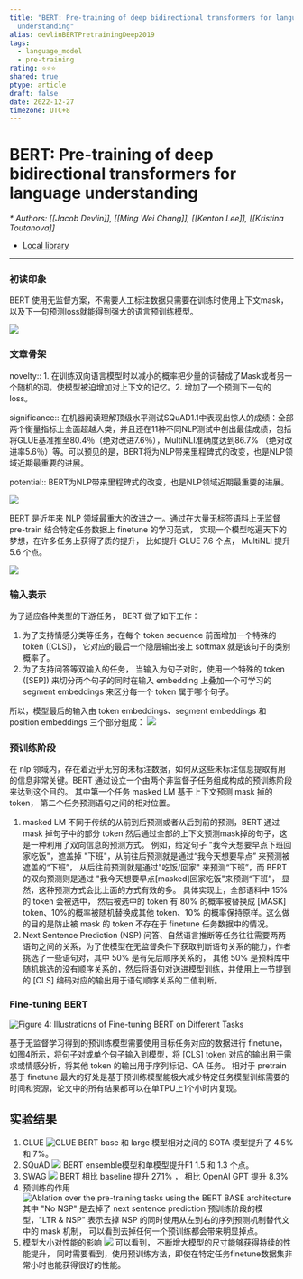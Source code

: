 ```yaml
---
title: "BERT: Pre-training of deep bidirectional transformers for language
  understanding"
alias: devlinBERTPretrainingDeep2019
tags:
  - language_model
  - pre-training
rating: ⭐⭐⭐
shared: true
ptype: article
draft: false
date: 2022-12-27
timezone: UTC+8
---
```



# BERT: Pre-training of deep bidirectional transformers for language understanding
<cite>* Authors: [[Jacob Devlin]], [[Ming Wei Chang]], [[Kenton Lee]], [[Kristina Toutanova]]</cite>


* [Local library](zotero://select/items/1_9GFGB6PJ)

***

### 初读印象

BERT 使用无监督方案，不需要人工标注数据只需要在训练时使用上下文mask，以及下一句预测loss就能得到强大的语言预训练模型。

![](https://markdown-imagebed.oss-cn-beijing.aliyuncs.com/imgs/20210507180309.png)


### 文章骨架
novelty:: 1. 在训练双向语言模型时以减小的概率把少量的词替成了Mask或者另一个随机的词。使模型被迫增加对上下文的记忆。2. 增加了一个预测下一句的loss。

significance:: 在机器阅读理解顶级水平测试SQuAD1.1中表现出惊人的成绩：全部两个衡量指标上全面超越人类，并且还在11种不同NLP测试中创出最佳成绩，包括将GLUE基准推至80.4％（绝对改进7.6％），MultiNLI准确度达到86.7% （绝对改进率5.6％）等。可以预见的是，BERT将为NLP带来里程碑式的改变，也是NLP领域近期最重要的进展。

potential:: BERT为NLP带来里程碑式的改变，也是NLP领域近期最重要的进展。

![](https://markdown-imagebed.oss-cn-beijing.aliyuncs.com/imgs/20210507175021.png)

BERT 是近年来 NLP 领域最重大的改进之一。通过在大量无标签语料上无监督 pre-train 结合特定任务数据上 finetune 的学习范式， 实现一个模型吃遍天下的梦想，在许多任务上获得了质的提升， 比如提升 GLUE 7.6 个点， MultiNLI 提升 5.6 个点。

![](https://markdown-imagebed.oss-cn-beijing.aliyuncs.com/imgs/20210507174948.png)

### 输入表示

为了适应各种类型的下游任务， BERT 做了如下工作：
1. 为了支持情感分类等任务，在每个 token sequence 前面增加一个特殊的 token ([CLS])， 它对应的最后一个隐层输出接上 softmax 就是该句子的类别概率了。
2. 为了支持问答等双输入的任务，  当输入为句子对时，使用一个特殊的 token ([SEP]) 来切分两个句子的同时在输入 embedding 上叠加一个可学习的 segment embeddings 来区分每一个 token 属于哪个句子。

所以，模型最后的输入由 token embeddings、segment embeddings 和 position embeddings 三个部分组成：
![](https://markdown-imagebed.oss-cn-beijing.aliyuncs.com/imgs/20210507180309.png)

### 预训练阶段
在 nlp 领域内，存在着近乎无穷的未标注数据，如何从这些未标注信息提取有用的信息非常关键。BERT 通过设立一个由两个非监督子任务组成构成的预训练阶段来达到这个目的。 其中第一个任务 masked LM 基于上下文预测 mask 掉的 token， 第二个任务预测语句之间的相对位置。
1. masked LM
   不同于传统的从前到后预测或者从后到前的预测，BERT 通过 mask 掉句子中的部分 token 然后通过全部的上下文预测mask掉的句子，这是一种利用了双向信息的预测方式。 例如，给定句子 "我今天想要早点下班回家吃饭"，遮盖掉 "下班"，从前往后预测就是通过“我今天想要早点” 来预测被遮盖的“下班”， 从后往前预测就是通过"吃饭/回家" 来预测“下班”，而 BERT 的双向预测则是通过 "我今天想要早点[masked]回家吃饭"来预测“下班”， 显然，这种预测方式会比上面的方式有效的多。
   具体实现上，全部语料中 15% 的 token 会被选中， 然后被选中的 token 有 80% 的概率被替换成 [MASK] token、10%的概率被随机替换成其他 token、10% 的概率保持原样。这么做的目的是防止被 mask 的 token 不存在于 finetune 任务数据中的情况。
2. Next Sentence Prediction (NSP)
   问答、自然语言推断等任务往往需要两两语句之间的关系，为了使模型在无监督条件下获取判断语句关系的能力，作者挑选了一些语句对，其中 50% 是有先后顺序关系的， 其他 50% 是预料库中随机挑选的没有顺序关系的，然后将语句对送进模型训练，并使用上一节提到的 [CLS] 编码对应的输出用于语句顺序关系的二值判断。

### Fine-tuning BERT

![Figure 4: Illustrations of Fine-tuning BERT on Different Tasks](https://markdown-imagebed.oss-cn-beijing.aliyuncs.com/imgs20210508000316.png)

基于无监督学习得到的预训练模型需要使用目标任务对应的数据进行 finetune，如图4所示，将句子对或单个句子输入到模型，将 [CLS] token 对应的输出用于需求或情感分析，将其他 token 的输出用于序列标记、QA 任务。 相对于 pretrain 基于 finetune 最大的好处是基于预训练模型能极大减少特定任务模型训练需要的时间和资源，论文中的所有结果都可以在单TPU上1个小时内复现。

## 实验结果
1. GLUE
   ![GLUE](https://markdown-imagebed.oss-cn-beijing.aliyuncs.com/imgs20210508001421.png)
   BERT base 和 large 模型相对之间的 SOTA 模型提升了 4.5% 和 7%。
2. SQuAD
   ![](https://markdown-imagebed.oss-cn-beijing.aliyuncs.com/imgs20210508001644.png)
   BERT ensemble模型和单模型提升F1 1.5 和 1.3 个点。 
3. SWAG
   ![](https://markdown-imagebed.oss-cn-beijing.aliyuncs.com/imgs20210508001722.png)
   BERT 相比 baseline 提升 27.1% ， 相比 OpenAI GPT 提升 8.3%
4. 预训练的作用
   ![Ablation over the pre-training tasks using the BERT BASE architecture](https://markdown-imagebed.oss-cn-beijing.aliyuncs.com/imgs20210508002219.png)
   其中 "No NSP" 是去掉了 next sentence prediction 预训练阶段的模型，"LTR & NSP" 表示去掉 NSP 的同时使用从左到右的序列预测机制替代文中的 mask 机制， 可以看到去掉任何一个预训练都会带来明显掉点。
5. 模型大小对性能的影响
   ![](https://markdown-imagebed.oss-cn-beijing.aliyuncs.com/imgs20210508002748.png)
   可以看到， 不断增大模型的尺寸能够获得持续的性能提升， 同时需要看到，使用预训练方法，即使在特定任务finetune数据集非常小时也能获得很好的性能。






